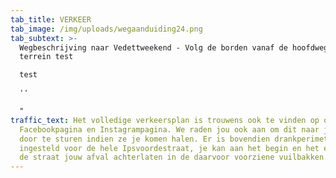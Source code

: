 ```yaml
---
tab_title: VERKEER
tab_image: /img/uploads/wegaanduiding24.png
tab_subtext: >-
  Wegbeschrijving naar Vedettweekend - Volg de borden vanaf de hoofdweg naar het
  terrein test

  test

  ''

  "
traffic_text: Het volledige verkeersplan is trouwens ook te vinden op onze
  Facebookpagina en Instagrampagina. We raden jou ook aan om dit naar je ouders
  door te sturen indien ze je komen halen. Er is bovendien drankperimeter
  ingesteld voor de hele Ipsvoordestraat, je kan aan het begin en het einde van
  de straat jouw afval achterlaten in de daarvoor voorziene vuilbakken.
---
```

